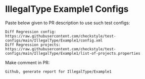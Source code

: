 # IllegalType Example1 Configs
Paste below given to PR description to use such test configs:
```
Diff Regression config: https://raw.githubusercontent.com/checkstyle/test-configs/main/IllegalType/Example1/config.xml
Diff Regression projects: https://raw.githubusercontent.com/checkstyle/test-configs/main/IllegalType/Example1/list-of-projects.properties
```
Make comment in PR:
```
Github, generate report for IllegalType/Example1
```
